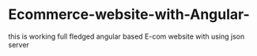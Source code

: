 # Ecommerce-website-with-Angular-
this is working full fledged angular based E-com website with using json server 
